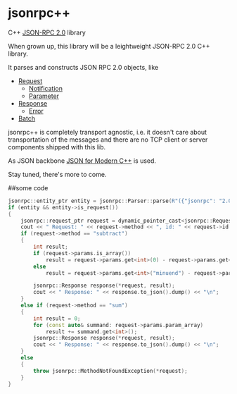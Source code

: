 # jsonrpc++

C++ [JSON-RPC 2.0](http://www.jsonrpc.org/specification) library

When grown up, this library will be a leightweight JSON-RPC 2.0 C++ library. 

It parses and constructs JSON RPC 2.0 objects, like 
* [Request](http://www.jsonrpc.org/specification#request_object)
  * [Notification](http://www.jsonrpc.org/specification#notification)
  * [Parameter](http://www.jsonrpc.org/specification#parameter_structures)
* [Response](http://www.jsonrpc.org/specification#response_object)
  * [Error](http://www.jsonrpc.org/specification#error_object)
* [Batch](http://www.jsonrpc.org/specification#batch)

jsonrpc++ is completely transport agnostic, i.e. it doesn't care about transportation of the messages and there are no TCP client or server components shipped with this lib. 

As JSON backbone [JSON for Modern C++](https://nlohmann.github.io/json/) is used.


Stay tuned, there's more to come.


##some code
````c++
jsonrpc::entity_ptr entity = jsonrpc::Parser::parse(R"({"jsonrpc": "2.0", "method": "subtract", "params": {"subtrahend": 23, "minuend": 42}, "id": 3})");
if (entity && entity->is_request())
{
	jsonrpc::request_ptr request = dynamic_pointer_cast<jsonrpc::Request>(entity);
	cout << " Request: " << request->method << ", id: " << request->id << ", has params: " << !request->params.is_null() << "\n";
	if (request->method == "subtract")
	{
		int result;
		if (request->params.is_array())
			result = request->params.get<int>(0) - request->params.get<int>(1);
		else
			result = request->params.get<int>("minuend") - request->params.get<int>("subtrahend");

		jsonrpc::Response response(*request, result);
		cout << " Response: " << response.to_json().dump() << "\n";
	}
	else if (request->method == "sum")
	{
		int result = 0;
		for (const auto& summand: request->params.param_array)
			result += summand.get<int>();
		jsonrpc::Response response(*request, result);
		cout << " Response: " << response.to_json().dump() << "\n";
	}
	else 
	{
		throw jsonrpc::MethodNotFoundException(*request);
	}
}
  ````
